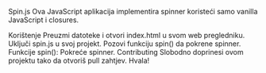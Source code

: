 Spin.js
Ova JavaScript aplikacija implementira spinner koristeći samo vanilla JavaScript i closures.

Korištenje
Preuzmi datoteke i otvori index.html u svom web pregledniku.
Uključi spin.js u svoj projekt.
Pozovi funkciju spin() da pokrene spinner.
Funkcije
spin(): Pokreće spinner.
Contributing
Slobodno doprinesi ovom projektu tako da otvoriš pull zahtjev. Hvala!
